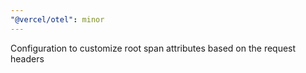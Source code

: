 ```yaml
---
"@vercel/otel": minor
---
```


Configuration to customize root span attributes based on the request headers
